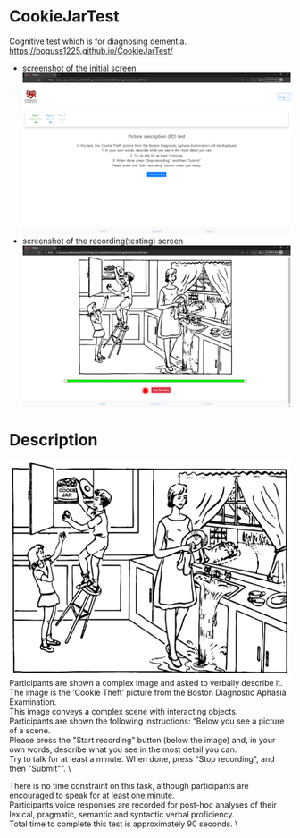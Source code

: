 # CookieJarTest
Cognitive test which is for diagnosing dementia.\
https://boguss1225.github.io/CookieJarTest/

* screenshot of the initial screen\
![picture](https://github.com/boguss1225/CookieJarTest/blob/master/assets/screenshot1.PNG)
* screenshot of the recording(testing) screen\
![picture](https://github.com/boguss1225/CookieJarTest/blob/master/assets/screenshot2.PNG)

# Description

![picture](https://github.com/boguss1225/CookieJarTest/blob/master/assets/testimage1.PNG)\
Participants are shown a complex image and asked to verbally describe it. \
The image is the ‘Cookie Theft’ picture from the Boston Diagnostic Aphasia Examination.\
This image conveys a complex scene with interacting objects. \
Participants are shown the following instructions: “Below you see a picture of a scene.\
Please press the "Start recording" button (below the image) and, in your own words, describe what you see in the most detail you can.\
Try to talk for at least a minute. When done, press "Stop recording", and then "Submit"”. \

There is no time constraint on this task, although participants are encouraged to speak for at least one minute.\
Participants voice responses are recorded for post-hoc analyses of their lexical, pragmatic, semantic and syntactic verbal proficiency.\
Total time to complete this test is approximately 90 seconds. \

